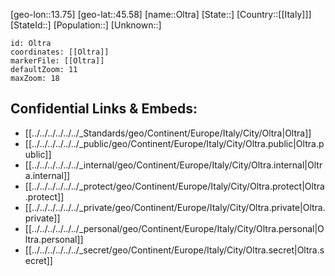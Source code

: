 ﻿---
location: [45.58,13.75]
mapzoom: [7,12] 
mapmarker: city 
type: City
tags:
- geo/City


SpocWebEntityId: 33106
isDeleted: false
confidential: public

---
[geo-lon::13.75]
[geo-lat::45.58]
[name::Oltra]
[State::]
[Country::[[Italy]]]
[StateId::]
[Population::]
[Unknown::]


```leaflet
id: Oltra
coordinates: [[Oltra]]
markerFile: [[Oltra]]
defaultZoom: 11 
maxZoom: 18
```


## Confidential Links & Embeds: 
- [[../../../../../../_Standards/geo/Continent/Europe/Italy/City/Oltra|Oltra]] 
- [[../../../../../../_public/geo/Continent/Europe/Italy/City/Oltra.public|Oltra.public]] 
- [[../../../../../../_internal/geo/Continent/Europe/Italy/City/Oltra.internal|Oltra.internal]] 
- [[../../../../../../_protect/geo/Continent/Europe/Italy/City/Oltra.protect|Oltra.protect]] 
- [[../../../../../../_private/geo/Continent/Europe/Italy/City/Oltra.private|Oltra.private]] 
- [[../../../../../../_personal/geo/Continent/Europe/Italy/City/Oltra.personal|Oltra.personal]] 
- [[../../../../../../_secret/geo/Continent/Europe/Italy/City/Oltra.secret|Oltra.secret]] 
